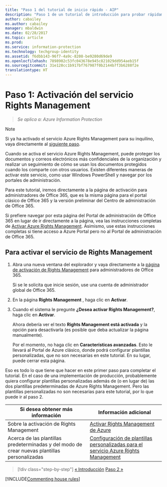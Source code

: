 ```yaml
---
title: "Paso 1 del tutorial de inicio rápido - AIP"
description: "Paso 1 de un tutorial de introducción para probar rápidamente Azure Information Protection: activación del servicio Azure Rights Management."
author: cabailey
ms.author: cabailey
manager: mbaldwin
ms.date: 02/28/2017
ms.topic: article
ms.prod: 
ms.service: information-protection
ms.technology: techgroup-identity
ms.assetid: f6dbb143-96f7-4a9c-8208-be9280d69de9
ms.openlocfilehash: 7898902c53fc043678e945c821029dd954aeb15f
ms.sourcegitcommit: 31e128cc1b917bf767987f0b2144b7f3b6288f2e
translationtype: HT
---
```

# <a name="step-1-activate-the-rights-management-service"></a>Paso 1: Activación del servicio Rights Management
 
>*Se aplica a: Azure Information Protection*

> [!NOTE]
>Si ya ha activado el servicio Azure Rights Management para su inquilino, vaya directamente al [siguiente paso](infoprotect-tutorial-step2.md). 

Cuando se activa el servicio Azure Rights Management, puede proteger los documentos y correos electrónicos más confidenciales de la organización y realizar un seguimiento de cómo se usan los documentos protegidos cuando los comparte con otros usuarios. Existen diferentes maneras de activar este servicio, como usar Windows PowerShell y navegar por los portales de administración.

Para este tutorial, iremos directamente a la página de activación para administradores de Office 365, que es la misma página para el portal clásico de Office 365 y la versión preliminar del Centro de administración de Office 365. 

Si prefiere navegar por esta página del Portal de administración de Office 365 en lugar de ir directamente a la página, vea las instrucciones completas de [Activar Azure Rights Management](../deploy-use/activate-service.md). Asimismo, use estas instrucciones completas si tiene acceso a Azure Portal pero no al Portal de administración de Office 365.

## <a name="to-activate-the-rights-management-service"></a>Para activar el servicio de Rights Management

1. Abra una nueva ventana del explorador y vaya directamente a la [página de activación de Rights Management](https://account.activedirectory.windowsazure.com/RmsOnline/Manage.aspx) para administradores de Office 365.
    
    Si se le solicita que inicie sesión, use una cuenta de administrador global de Office 365.

2. En la página **Rights Management** , haga clic en **Activar**.

3. Cuando el sistema le pregunte **¿Desea activar Rights Management?**, haga clic en **Activar**.

    Ahora debería ver el texto **Rights Management está activada** y la opción para desactivarla (es posible que deba actualizar la página manualmente).

    Por el momento, no haga clic en **Características avanzadas**. Esto le llevará al Portal de Azure clásico, donde podrá configurar plantillas personalizadas, que no son necesarias en este tutorial. En su lugar, puede cerrar esta página.

Eso es todo lo que tiene que hacer en este primer paso para completar el tutorial. En el caso de una implementación de producción, probablemente quiera configurar plantillas personalizadas además de (o en lugar de) las dos plantillas predeterminadas de Azure Rights Management. Pero las plantillas personalizadas no son necesarias para este tutorial, por lo que puede ir al paso 2.

|Si desea obtener más información|Información adicional|
|--------------------------------|--------------------------|
|Sobre la activación de Rights Management|[Activar Rights Management de Azure](../deploy-use/activate-service.md)|
|Acerca de las plantillas predeterminadas y del modo de crear nuevas plantillas personalizadas|[Configuración de plantillas personalizadas para el servicio Azure Rights Management](../deploy-use/configure-custom-templates.md)|

>[!div class="step-by-step"]
[&#171; Introducción](infoprotect-quick-start-tutorial.md)
[Paso 2 &#187;](infoprotect-tutorial-step2.md)

[!INCLUDE[Commenting house rules](../includes/houserules.md)]
